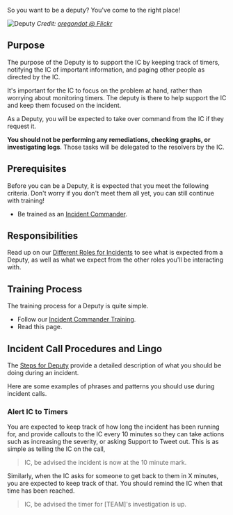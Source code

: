 So you want to be a deputy? You've come to the right place!

![Deputy](../assets/img/headers/incident_command_support.jpg)
*Credit: [oregondot @ Flickr](https://www.flickr.com/photos/oregondot/8743801731/in/album-72157633494644719/)*

## Purpose
The purpose of the Deputy is to support the IC by keeping track of timers, notifying the IC of important information, and paging other people as directed by the IC.

It's important for the IC to focus on the problem at hand, rather than worrying about monitoring timers. The deputy is there to help support the IC and keep them focused on the incident.

As a Deputy, you will be expected to take over command from the IC if they request it.

**You should not be performing any remediations, checking graphs, or investigating logs**. Those tasks will be delegated to the resolvers by the IC.

## Prerequisites
Before you can be a Deputy, it is expected that you meet the following criteria. Don't worry if you don't meet them all yet, you can still continue with training!

* Be trained as an [Incident Commander](/training/incident_commander.md).

## Responsibilities
Read up on our [Different Roles for Incidents](/before/different_roles.md) to see what is expected from a Deputy, as well as what we expect from the other roles you'll be interacting with.

## Training Process
The training process for a Deputy is quite simple.

* Follow our [Incident Commander Training](/training/incident_commander.md).
* Read this page.

## Incident Call Procedures and Lingo
The [Steps for Deputy](/during/during_an_incident.md) provide a detailed description of what you should be doing during an incident.

Here are some examples of phrases and patterns you should use during incident calls.

### Alert IC to Timers
You are expected to keep track of how long the incident has been running for, and provide callouts to the IC every 10 minutes so they can take actions such as increasing the severity, or asking Support to Tweet out. This is as simple as telling the IC on the call,

> IC, be advised the incident is now at the 10 minute mark.

Similarly, when the IC asks for someone to get back to them in X minutes, you are expected to keep track of that. You should remind the IC when that time has been reached.

> IC, be advised the timer for [TEAM]'s investigation is up.
